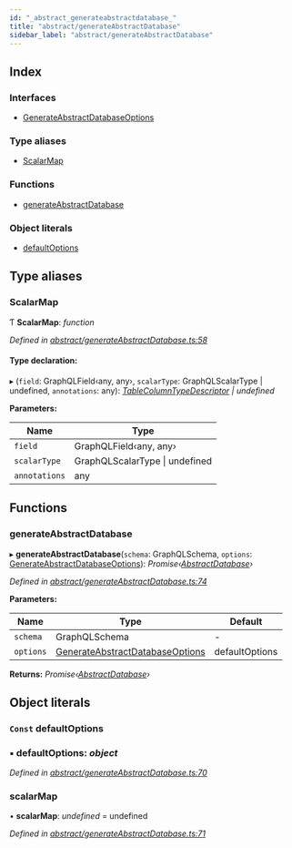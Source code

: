 ```yaml
---
id: "_abstract_generateabstractdatabase_"
title: "abstract/generateAbstractDatabase"
sidebar_label: "abstract/generateAbstractDatabase"
---
```


## Index

### Interfaces

* [GenerateAbstractDatabaseOptions](../interfaces/_abstract_generateabstractdatabase_.generateabstractdatabaseoptions.md)

### Type aliases

* [ScalarMap](_abstract_generateabstractdatabase_.md#scalarmap)

### Functions

* [generateAbstractDatabase](_abstract_generateabstractdatabase_.md#generateabstractdatabase)

### Object literals

* [defaultOptions](_abstract_generateabstractdatabase_.md#const-defaultoptions)

## Type aliases

###  ScalarMap

Ƭ **ScalarMap**: *function*

*Defined in [abstract/generateAbstractDatabase.ts:58](https://github.com/aerogear/graphback/blob/b39280e7/packages/graphql-migrations/src/abstract/generateAbstractDatabase.ts#L58)*

#### Type declaration:

▸ (`field`: GraphQLField‹any, any›, `scalarType`: GraphQLScalarType | undefined, `annotations`: any): *[TableColumnTypeDescriptor](../interfaces/_abstract_getcolumntypefromscalar_.tablecolumntypedescriptor.md) | undefined*

**Parameters:**

Name | Type |
------ | ------ |
`field` | GraphQLField‹any, any› |
`scalarType` | GraphQLScalarType &#124; undefined |
`annotations` | any |

## Functions

###  generateAbstractDatabase

▸ **generateAbstractDatabase**(`schema`: GraphQLSchema, `options`: [GenerateAbstractDatabaseOptions](../interfaces/_abstract_generateabstractdatabase_.generateabstractdatabaseoptions.md)): *Promise‹[AbstractDatabase](../interfaces/_abstract_abstractdatabase_.abstractdatabase.md)›*

*Defined in [abstract/generateAbstractDatabase.ts:74](https://github.com/aerogear/graphback/blob/b39280e7/packages/graphql-migrations/src/abstract/generateAbstractDatabase.ts#L74)*

**Parameters:**

Name | Type | Default |
------ | ------ | ------ |
`schema` | GraphQLSchema | - |
`options` | [GenerateAbstractDatabaseOptions](../interfaces/_abstract_generateabstractdatabase_.generateabstractdatabaseoptions.md) | defaultOptions |

**Returns:** *Promise‹[AbstractDatabase](../interfaces/_abstract_abstractdatabase_.abstractdatabase.md)›*

## Object literals

### `Const` defaultOptions

### ▪ **defaultOptions**: *object*

*Defined in [abstract/generateAbstractDatabase.ts:70](https://github.com/aerogear/graphback/blob/b39280e7/packages/graphql-migrations/src/abstract/generateAbstractDatabase.ts#L70)*

###  scalarMap

• **scalarMap**: *undefined* = undefined

*Defined in [abstract/generateAbstractDatabase.ts:71](https://github.com/aerogear/graphback/blob/b39280e7/packages/graphql-migrations/src/abstract/generateAbstractDatabase.ts#L71)*
